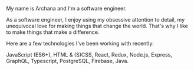 

My name is Archana and I'm a software engineer.

As a software engineer, I enjoy using my obsessive attention to detail, my unequivocal love for making things that change the world. That's why I like to make things that make a difference.

Here are a few technologies I've been working with recently:

JavaScript (ES6+),
HTML & (S)CSS,
React,
Redux,
Node.js,
Express,
GraphQL,
Typescript,
PostgreSQL,
Firebase,
Java.
